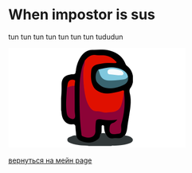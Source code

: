 
# When impostor is sus

tun tun tun tun tun tun tun tududun

![impostor](assets/amogus.png)

[вернуться на мейн page](START_PAGE.md)
